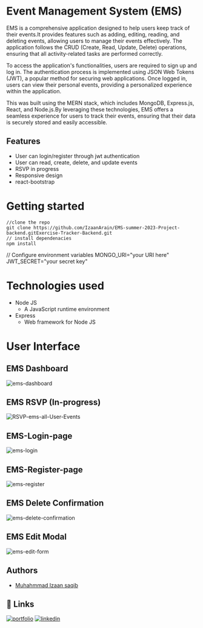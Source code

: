 # Event Management System (EMS)
EMS is a comprehensive application designed to help users keep track of their events.It provides features such as adding, editing, reading, and deleting events, allowing users to manage their events effectively. The application follows the CRUD (Create, Read, Update, Delete) operations, ensuring that all activity-related tasks are performed correctly.

To access the application's functionalities, users are required to sign up and log in. The authentication process is implemented using JSON Web Tokens (JWT), a popular method for securing web applications. Once logged in, users can view their personal events, providing a personalized experience within the application.

This was built using the MERN stack, which includes MongoDB, Express.js, React, and Node.js.By leveraging these technologies, EMS offers a seamless experience for users to track their events, ensuring that their data is securely stored and easily accessible.

## Features

- User can login/register through jwt authentication
- User can read, create, delete, and update events
- RSVP in progress
- Responsive design
- react-bootstrap

# Getting started
    //clone the repo
    git clone https://github.com/IzaanArain/EMS-summer-2023-Project-backend.gitExercise-Tracker-Backend.git
    // install dependenacies
    npm install
   

   // Configure environment variables
   MONGO_URI="your URI here"
   JWT_SECRET="your secret key"

# Technologies used
* Node JS
  * A JavaScript runtime environment
* Express
  * Web framework for Node JS
# User Interface

## EMS Dashboard
![ems-dashboard](https://github.com/IzaanArain/EMS-summer-2023-Project-frontend/assets/102476680/cbf0b626-9817-4cb7-a580-cc5ec5544c5d)

## EMS RSVP (In-progress)
![RSVP-ems-all-User-Events](https://github.com/IzaanArain/EMS-summer-2023-Project-frontend/assets/102476680/8f762271-eaa6-40dc-bd51-a48a26724d55)

## EMS-Login-page
![ems-login](https://github.com/IzaanArain/EMS-summer-2023-Project-frontend/assets/102476680/028562dd-6f95-4a4b-ae62-303a5370744d)

## EMS-Register-page
![ems-register](https://github.com/IzaanArain/EMS-summer-2023-Project-frontend/assets/102476680/2248d6e7-8bcc-45ac-b726-d0bec330903d)

## EMS Delete Confirmation
![ems-delete-confirmation](https://github.com/IzaanArain/EMS-summer-2023-Project-frontend/assets/102476680/9fcba8a0-0d89-4c01-a1e9-753947664981)

## EMS Edit Modal
![ems-edit-form](https://github.com/IzaanArain/EMS-summer-2023-Project-frontend/assets/102476680/5076f7d6-37e3-47d1-ab28-6b88bf2bef40)

## Authors
- [Muhahmmad Izaan saqib](https://github.com/IzaanArain)


## 🔗 Links
[![portfolio](https://img.shields.io/badge/my_portfolio-000?style=for-the-badge&logo=ko-fi&logoColor=white)](https://github.com/IzaanArain)
[![linkedin](https://img.shields.io/badge/linkedin-0A66C2?style=for-the-badge&logo=linkedin&logoColor=white)](https://www.linkedin.com/in/izaan-saquib/)
